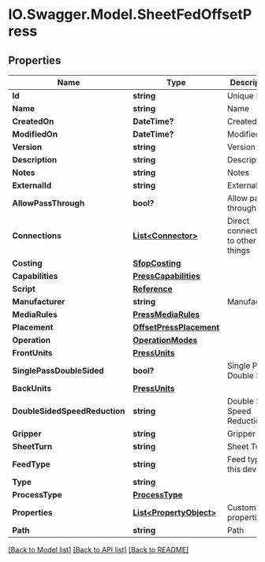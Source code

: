 # IO.Swagger.Model.SheetFedOffsetPress
## Properties

Name | Type | Description | Notes
------------ | ------------- | ------------- | -------------
**Id** | **string** | Unique ID | [optional] 
**Name** | **string** | Name | 
**CreatedOn** | **DateTime?** | Created On | [optional] 
**ModifiedOn** | **DateTime?** | Modified On | [optional] 
**Version** | **string** | Version | [optional] 
**Description** | **string** | Description | [optional] 
**Notes** | **string** | Notes | [optional] 
**ExternalId** | **string** | External ID | [optional] 
**AllowPassThrough** | **bool?** | Allow pass-through | [optional] 
**Connections** | [**List&lt;Connector&gt;**](Connector.md) | Direct connections to other things | [optional] 
**Costing** | [**SfopCosting**](SfopCosting.md) |  | 
**Capabilities** | [**PressCapabilities**](PressCapabilities.md) |  | 
**Script** | [**Reference**](Reference.md) |  | [optional] 
**Manufacturer** | **string** | Manufacturer | 
**MediaRules** | [**PressMediaRules**](PressMediaRules.md) |  | 
**Placement** | [**OffsetPressPlacement**](OffsetPressPlacement.md) |  | 
**Operation** | [**OperationModes**](OperationModes.md) |  | 
**FrontUnits** | [**PressUnits**](PressUnits.md) |  | 
**SinglePassDoubleSided** | **bool?** | Single Pass Double Sided | [optional] 
**BackUnits** | [**PressUnits**](PressUnits.md) |  | [optional] 
**DoubleSidedSpeedReduction** | **string** | Double Sided Speed Reduction | [optional] 
**Gripper** | **string** | Gripper | [optional] 
**SheetTurn** | **string** | Sheet Turn | 
**FeedType** | **string** | Feed type of this device | 
**Type** | **string** |  | 
**ProcessType** | [**ProcessType**](ProcessType.md) |  | 
**Properties** | [**List&lt;PropertyObject&gt;**](PropertyObject.md) | Custom properties | [optional] 
**Path** | **string** | Path | [optional] 

[[Back to Model list]](../README.md#documentation-for-models) [[Back to API list]](../README.md#documentation-for-api-endpoints) [[Back to README]](../README.md)


